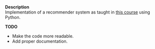 **Description**  
Implementation of a recommender system as taught in [this course][1] using Python.  

**TODO**  
 - Make the code more readable.  
 - Add proper documentation.  

[1]:https://www.coursera.org/learn/recommender-systems
 


